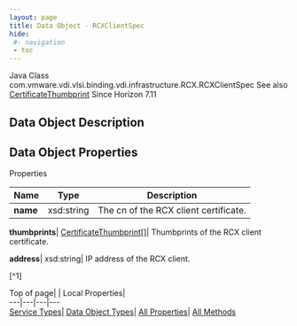 ```yaml
---
layout: page
title: Data Object - RCXClientSpec
hide:
 #- navigation
 - toc
---
```






Java Class
    com.vmware.vdi.vlsi.binding.vdi.infrastructure.RCX.RCXClientSpec
See also
     [CertificateThumbprint](vdi.utils.Certificate.CertificateThumbprint.md)
Since 
    Horizon 7.11

## Data Object Description 

## Data Object Properties

Properties

Name |  Type |  Description   
---|---|---  
**name**|  xsd:string|  The cn of the RCX client certificate.   
  
**thumbprints**| [CertificateThumbprint[]](vdi.utils.Certificate.CertificateThumbprint.md)|  Thumbprints of the RCX client certificate.   
  
**address**|  xsd:string|  IP address of the RCX client.   


[^1]

  
  
  
Top of page| | Local Properties|   
---|---|---|---  
[Service Types](index-mo_types.md)| [Data Object Types](index-do_types.md)| [All Properties](index-properties.md)| [All Methods](index-methods.md)  
  
  

